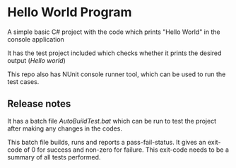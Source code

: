 # Hello World Program
A simple basic C# project with the code which prints "Hello World" in the console application

It has the test project included which checks whether it prints the desired output (*Hello world*)

This repo also has NUnit console runner tool, which can be used to run the test cases.

## Release notes

It has a batch file *AutoBuildTest.bat* which can be run to test the project after making any changes in the codes.

This batch file builds, runs and reports a pass-fail-status. It gives an exit-code of 0 for success and non-zero for failure. This exit-code needs to be a summary of all tests performed.
  
